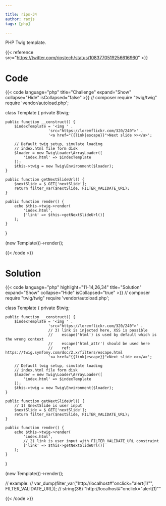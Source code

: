 ```yaml
---

title: rips-34
author: raxjs
tags: [php]

---
```


PHP Twig template.

<!--more-->
{{< reference src="https://twitter.com/ripstech/status/1083770519256616960" >}}

# Code
{{< code language="php"  title="Challenge" expand="Show" collapse="Hide" isCollapsed="false" >}}
// composer require "twig/twig"
require 'vendor/autoload.php';

class Template {
    private $twig;

    public function __construct() {
        $indexTemplate = '<img ' .
                       'src="https://loremflickr.com/320/240">' .
                       '<a href="{{link|escape}}">Next slide >></a>';

        // Default twig setup, simulate loading
        // index.html file form disk
        $loader = new Twig\Loader\ArrayLoader([
            'index.html' => $indexTemplate
        ]);
        $this->twig = new Twig\Environment($loader);
    }

    public function getNextSlideUrl() {
        $nextSlide = $_GET['nextSlide'];
        return filter_var($nextSlide, FILTER_VALIDATE_URL);
    }

    public function render() {
        echo $this->twig->render(
            'index.html',
            ['link' => $this->getNextSlideUrl()]
        );
    }
}

(new Template())->render();

{{< /code >}}

# Solution
{{< code language="php" highlight="11-14,26,34" title="Solution" expand="Show" collapse="Hide" isCollapsed="true" >}}
// composer require "twig/twig"
require 'vendor/autoload.php';

class Template {
    private $twig;

    public function __construct() {
        $indexTemplate = '<img ' .
                       'src="https://loremflickr.com/320/240">' .
                       // 3) link is injected here, XSS is possible
                       //    escape('html') is used by default which is the wrong context
                       //    escape('html_attr') should be used here
                       //    ref: https://twig.symfony.com/doc/2.x/filters/escape.html
                       '<a href="{{link|escape}}">Next slide >></a>';

        // Default twig setup, simulate loading
        // index.html file form disk
        $loader = new Twig\Loader\ArrayLoader([
            'index.html' => $indexTemplate
        ]);
        $this->twig = new Twig\Environment($loader);
    }

    public function getNextSlideUrl() {
        // 1) $nextSlide is user input
        $nextSlide = $_GET['nextSlide'];
        return filter_var($nextSlide, FILTER_VALIDATE_URL);
    }

    public function render() {
        echo $this->twig->render(
            'index.html',
            // 2) link is user input with FILTER_VALIDATE_URL constraint
            ['link' => $this->getNextSlideUrl()]
        );
    }
}

(new Template())->render();
          
// example:
// var_dump(filter_var("http://localhost#\"onclick=\"alert(1)\"", FILTER_VALIDATE_URL));
// string(36) "http://localhost#"onclick="alert(1)""




{{< /code >}}
